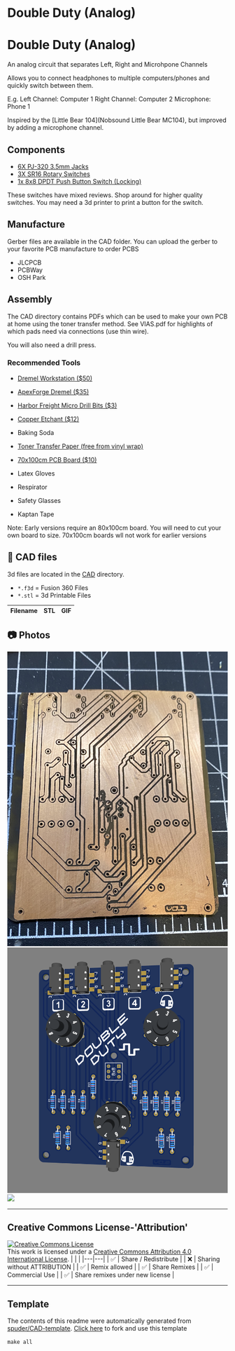
# Double Duty (Analog)
# Double Duty (Analog)
An analog circuit that separates Left, Right and Microhpone Channels

Allows you to connect headphones to multiple computers/phones and quickly switch between them.

E.g.
Left Channel: Computer 1
Right Channel: Computer 2
Microphone: Phone 1

Inspired by the [Little Bear 104](Nobsound Little Bear MC104), but improved by adding a microphone channel.

## Components
- [6X PJ-320 3.5mm Jacks](https://a.co/d/i1pVVkF)
- [3X SR16 Rotary Switches](https://www.adafruit.com/product/2925)
- [1x 8x8 DPDT Push Button Switch (Locking)](https://a.co/d/0V0eQZa)

These switches have mixed reviews. Shop around for higher quality switches. 
You may need a 3d printer to print a button for the switch. 

## Manufacture

Gerber files are available in the CAD folder. 
You can upload the gerber to your favorite PCB manufacture to order PCBS

- JLCPCB
- PCBWay
- OSH Park


## Assembly

The CAD directory contains PDFs which can be used to make your own PCB at home using the toner transfer method. 
See VIAS.pdf for highlights of which pads need via connections (use thin wire).

You will also need a drill press.

### Recommended Tools
- [Dremel Workstation ($50)](https://a.co/d/hqsWSRO)
- [ApexForge Dremel ($35)](https://a.co/d/0IppCuM)
- [Harbor Freight Micro Drill Bits ($3)](https://www.harborfreight.com/power-tools/drill-driver-bits/high-speed-steel-micro-drill-bit-set-30-piece-61526.html)

- [Copper Etchant ($12)](https://a.co/d/jed4hNp)
- Baking Soda
- [Toner Transfer Paper (free from vinyl wrap)](https://youtu.be/haqP8xhsYas?t=112)
- [70x100cm PCB Board ($10)](https://a.co/d/b2f2wr8)
- Latex Gloves
- Respirator
- Safety Glasses
- Kaptan Tape

Note: Early versions require an 80x100cm board. You will need to cut your own board to size. 
70x100cm boards wll not work for earlier versions



## :triangular_ruler: CAD files

3d files are located in the [CAD](./CAD) directory.
- `*.f3d` = Fusion 360 Files
- `*.stl` = 3d Printable Files

| Filename | STL | GIF | 
| --- | --- | --- | 


## :camera: Photos
![](photos%2FIMG_5346.jpeg)
![](photos%2FScreen%20Shot%202022-09-24%20at%2011.38.28%20PM.png)
![](photos%2Fcropped)

---

## Creative Commons License-'Attribution'
<a rel="license" href="http://creativecommons.org/licenses/by/4.0/"><img alt="Creative Commons License" style="border-width:0" src="https://i.creativecommons.org/l/by/4.0/88x31.png" /></a><br />This work is licensed under a <a rel="license" href="http://creativecommons.org/licenses/by/4.0/">Creative Commons Attribution 4.0 International License</a>.
|  |  | 
|---|---|
| :white_check_mark: | Share / Redistribute | 
| :x: | Sharing without ATTRIBUTION |
| :white_check_mark: | Remix allowed | 
| :white_check_mark: | Share Remixes | 
| :white_check_mark: | Commercial Use | 
| :white_check_mark: | Share remixes under new license | 


---
## Template
The contents of this readme were automatically generated from [spuder/CAD-template](https://github.com/spuder/CAD-template). 
[Click here](https://github.com/spuder/CAD-template/generate) to fork and use this template

```
make all
```